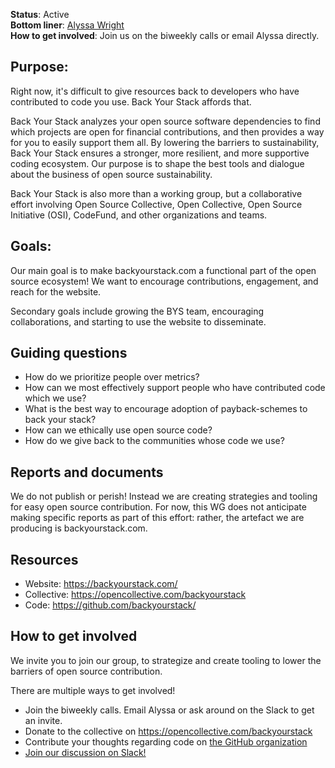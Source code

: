 **Status**: Active<br />
**Bottom liner**: <a href="mailto:alyssa@oscollective.org">Alyssa Wright</a><br />
**How to get involved**: Join us on the biweekly calls or email Alyssa directly.

## Purpose:

Right now, it's difficult to give resources back to developers who have contributed to code you use. Back Your Stack affords that.

Back Your Stack analyzes your open source software dependencies to find which projects are open for financial contributions, and then provides a way for you to easily support them all. By lowering the barriers to sustainability, Back Your Stack ensures a stronger, more resilient, and more supportive coding ecosystem. Our purpose is to shape the best tools and dialogue about the business of open source sustainability.

Back Your Stack is also more than a working group, but a collaborative effort involving Open Source Collective, Open Collective, Open Source Initiative (OSI), CodeFund, and other organizations and teams.

## Goals:

Our main goal is to make backyourstack.com a functional part of the open source ecosystem! We want to encourage contributions, engagement, and reach for the website.

Secondary goals include growing the BYS team, encouraging collaborations, and starting to use the website to disseminate.

## Guiding questions

- How do we prioritize people over metrics?
- How can we most effectively support people who have contributed code which we use?
- What is the best way to encourage adoption of payback-schemes to back your stack?
- How can we ethically use open source code?
- How do we give back to the communities whose code we use?

## Reports and documents

We do not publish or perish! Instead we are creating strategies and tooling for easy open source contribution. For now, this WG does not anticipate making specific reports as part of this effort: rather, the artefact we are producing is backyourstack.com. 

## Resources

- Website: https://backyourstack.com/
- Collective: https://opencollective.com/backyourstack
- Code: https://github.com/backyourstack/

## How to get involved

We invite you to join our group, to strategize and create tooling to lower the barriers of open source contribution.

There are multiple ways to get involved!

- Join the biweekly calls. Email Alyssa or ask around on the Slack to get an invite.
- Donate to the collective on https://opencollective.com/backyourstack
- Contribute your thoughts regarding code on <a href="https://github.com/backyourstack/">the GitHub organization</a>
- <a href="https://slack.opencollective.com/#backyourstack">Join our discussion on Slack!</a>
